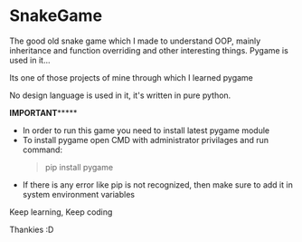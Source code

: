 # SnakeGame
The good old snake game which I made to understand OOP, mainly inheritance and  function overriding and other interesting things. Pygame is used in it...

Its one of those projects of mine through which I learned pygame

No design language is used in it, it's written in pure python.

**************IMPORTANT*******************
- In order to run this game you need to install latest pygame module
- To install pygame open CMD with administrator privilages and run command:
  >pip install pygame
- If there is any error like pip is not recognized, then make sure to add it in system environment variables

Keep learning, Keep coding

Thankies :D
